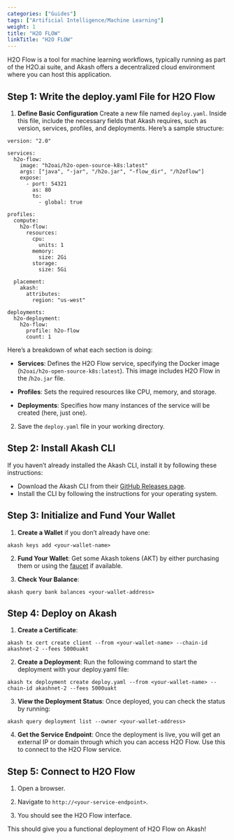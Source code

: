 ```yaml
---
categories: ["Guides"]
tags: ["Artificial Intelligence/Machine Learning"]
weight: 1
title: "H2O FLOW"
linkTitle: "H2O FLOW"
---
```


H2O Flow is a tool for machine learning workflows, typically running as part of the H2O.ai suite, and Akash offers a decentralized cloud environment where you can host this application.

## Step 1: Write the deploy.yaml File for H2O Flow

1. **Define Basic Configuration** Create a new file named `deploy.yaml`. Inside this file, include the necessary fields that Akash requires, such as version, services, profiles, and deployments. Here’s a sample structure:

```
version: "2.0"

services:
  h2o-flow:
    image: "h2oai/h2o-open-source-k8s:latest"
    args: ["java", "-jar", "/h2o.jar", "-flow_dir", "/h2oflow"]
    expose:
      - port: 54321
        as: 80
        to:
          - global: true

profiles:
  compute:
    h2o-flow:
      resources:
        cpu:
          units: 1
        memory:
          size: 2Gi
        storage:
          size: 5Gi

  placement:
    akash:
      attributes:
        region: "us-west"

deployments:
  h2o-deployment:
    h2o-flow:
      profile: h2o-flow
      count: 1
```

Here’s a breakdown of what each section is doing:

- **Services**: Defines the H2O Flow service, specifying the Docker image (`h2oai/h2o-open-source-k8s:latest`). This image includes H2O Flow in the /`h2o.jar` file.

- **Profiles**: Sets the required resources like CPU, memory, and storage.

- **Deployments**: Specifies how many instances of the service will be created (here, just one).

2. Save the `deploy.yaml` file in your working directory.

## Step 2: Install Akash CLI

If you haven’t already installed the Akash CLI, install it by following these instructions:

- Download the Akash CLI from their [GitHub Releases page](https://github.com/ovrclk/akash/releases).
- Install the CLI by following the instructions for your operating system.

## Step 3: Initialize and Fund Your Wallet

1. **Create a Wallet** if you don’t already have one:

```
akash keys add <your-wallet-name>
```

2. **Fund Your Wallet**: Get some Akash tokens (AKT) by either purchasing them or using the [faucet](https://faucet.sandbox-01.aksh.pw/) if available.

3. **Check Your Balance**: 

```
akash query bank balances <your-wallet-address>
```

## Step 4: Deploy on Akash

1. **Create a Certificate**:

```
akash tx cert create client --from <your-wallet-name> --chain-id akashnet-2 --fees 5000uakt
```

2. **Create a Deployment**: Run the following command to start the deployment with your deploy.yaml file:

```
akash tx deployment create deploy.yaml --from <your-wallet-name> --chain-id akashnet-2 --fees 5000uakt
```

3. **View the Deployment Status**: Once deployed, you can check the status by running:

```
akash query deployment list --owner <your-wallet-address>
```

4. **Get the Service Endpoint**: Once the deployment is live, you will get an external IP or domain through which you can access H2O Flow. Use this to connect to the H2O Flow service.

## Step 5: Connect to H2O Flow

1. Open a browser.

2. Navigate to `http://<your-service-endpoint>`.

3. You should see the H2O Flow interface.


This should give you a functional deployment of H2O Flow on Akash!

